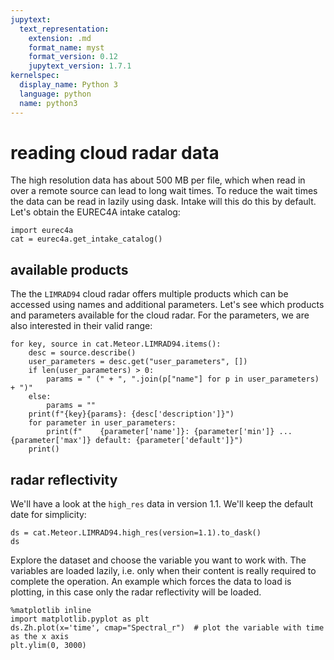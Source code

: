 ```yaml
---
jupytext:
  text_representation:
    extension: .md
    format_name: myst
    format_version: 0.12
    jupytext_version: 1.7.1
kernelspec:
  display_name: Python 3
  language: python
  name: python3
---
```


# reading cloud radar data
The high resolution data has about 500 MB per file, which when read in over a remote source can lead to long wait times.
To reduce the wait times the data can be read in lazily using dask.
Intake will this do this by default.
Let's obtain the EUREC4A intake catalog:

```{code-cell} ipython3
import eurec4a
cat = eurec4a.get_intake_catalog()
```

## available products
The the `LIMRAD94` cloud radar offers multiple products which can be accessed using names and additional parameters.
Let's see which products and parameters available for the cloud radar.
For the parameters, we are also interested in their valid range:

```{code-cell} ipython3
for key, source in cat.Meteor.LIMRAD94.items():
    desc = source.describe()
    user_parameters = desc.get("user_parameters", [])
    if len(user_parameters) > 0:
        params = " (" + ", ".join(p["name"] for p in user_parameters) + ")"
    else:
        params = ""
    print(f"{key}{params}: {desc['description']}")
    for parameter in user_parameters:
        print(f"    {parameter['name']}: {parameter['min']} ... {parameter['max']} default: {parameter['default']}")
    print()
```

## radar reflectivity
We'll have a look at the `high_res` data in version 1.1. We'll keep the default date for simplicity:

```{code-cell} ipython3
ds = cat.Meteor.LIMRAD94.high_res(version=1.1).to_dask()
ds
```

Explore the dataset and choose the variable you want to work with.
The variables are loaded lazily, i.e. only when their content is really required to complete the operation.
An example which forces the data to load is plotting, in this case only the radar reflectivity will be loaded.

```{code-cell} ipython3
%matplotlib inline
import matplotlib.pyplot as plt
ds.Zh.plot(x='time', cmap="Spectral_r")  # plot the variable with time as the x axis
plt.ylim(0, 3000)
```
